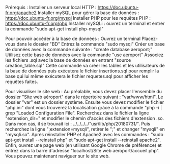Prérequis :
Installer un serveur local HTTP : https://doc.ubuntu-fr.org/apache2
Installer mySQL pour gérer la base de données : https://doc.ubuntu-fr.org/mysql
Installer PHP pour les requêtes PHP : https://doc.ubuntu-fr.org/php
Installer mySQLi : ouvrez un terminal et entrer la commande "sudo apt-get install php-mysql"

Pour pouvoir accéder à la base de données :
Ouvrez un terminal
Placez-vous dans le dossier "BD"
Entrez la commande "sudo mysql"
Créer un base de données avec la commande suivante : "create database aeroport;"
Utilisez cette base de données avec la commande "use aeroport"
Associez les fichiers .sql avec la base de données en entrant "source creation_table.sql"
Cette commande va créer les tables et les utilisateurs de la base de données puis exécutera le fichier insertions.sql pour remplir la base
qui lui même exécutera le fichier requetes.sql pour afficher les requêtes faites.

Pour visualiser le site web :
Au préalable, vous devez placer l'ensemble du dossier "Site web aéroport" dans le répertoire suivant : "var/www/html".
Le dossier "var" est un dossier système.
Ensuite vous devez modifier le fichier "php.ini" dont vous trouverez la localisation grâce à la commande "php -i | grep "Loaded Configuration File".
Recherchez dans le fichier la ligne "extension_dir=" et modifier le chemin d'accès des fichiers d'extension .so. Dans mon cas, il se trouvait ici : ../../../../"usr/lib/php/20180731/".
Puis recherchez la ligne ";extension=mysqli", retirer le ";" et changer "mysqli" en "mysqli.so".
Après réinstaller PHP et Apache2 avec les commandes : "sudo apt-get install --reinstall php" et "sudo apt-get install --reinstall apache2".
Enfin, ouvrez une page web (en utilisant Google Chrome de préférence) et entrez dans la barre d'adresse "localhost/Site web aeroport/accueil.php".
Vous pouvez maintenant naviguer sur le site web.
